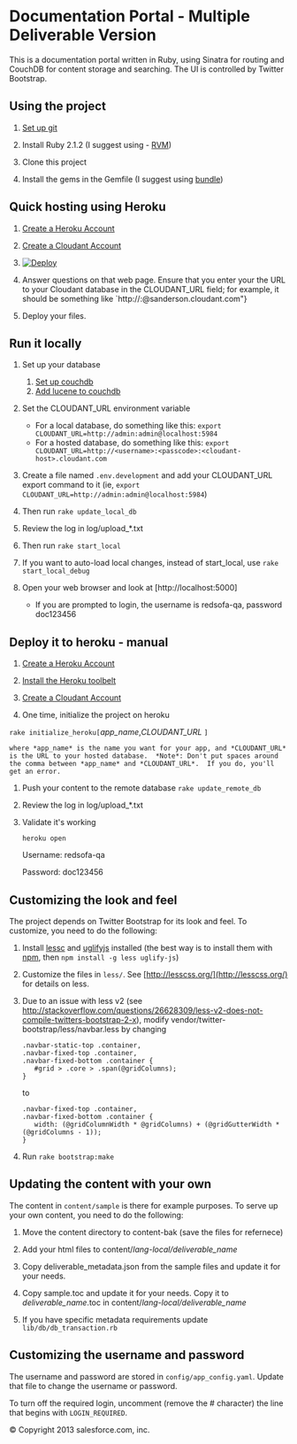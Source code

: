 # Documentation Portal - Multiple Deliverable Version 

This is a documentation portal written in Ruby, using Sinatra for routing and CouchDB for content storage and searching.  The UI is controlled by Twitter Bootstrap. 

## Using the project 

1. [Set up git](https://help.github.com/articles/set-up-git#platform-all)

1. Install Ruby 2.1.2 (I suggest using - [RVM](https://rvm.io/rvm/install/))

1. Clone this project

1. Install the gems in the Gemfile (I suggest using [bundle](http://gembundler.com/bundle_install.html))

## Quick hosting using Heroku
1. [Create a Heroku Account](https://signup.heroku.com)

1. [Create a Cloudant Account](https://cloudant.com/sign-up/) 

1. [![Deploy](https://www.herokucdn.com/deploy/button.png)](https://heroku.com/deploy)

1. Answer questions on that web page.  Ensure that you enter your the URL to your Cloudant database in the CLOUDANT_URL
   field; for example, it should be something like
   `http://<username>:<password>@sanderson.cloudant.com"}

1. Deploy your files.

## Run it locally

1. Set up your database
    1. [Set up couchdb](http://wiki.apache.org/couchdb/Installation)
    1. [Add lucene to couchdb](https://github.com/rnewson/couchdb-lucene)

1. Set the CLOUDANT_URL environment variable 
    * For a local database, do something like this: `export CLOUDANT_URL=http://admin:admin@localhost:5984`
    * For a hosted database, do something like this: `export CLOUDANT_URL=http://<username>:<passcode>:<cloudant-host>.cloudant.com`

1. Create a file named `.env.development` and add your CLOUDANT_URL export command to it (ie, `export CLOUDANT_URL=http://admin:admin@localhost:5984`)

1. Then run
        `rake update_local_db`

1. Review the log in log/upload_*.txt

1. Then run
        `rake start_local`

1. If you want to auto-load local changes, instead of start_local, use
        `rake start_local_debug`

1. Open your web browser and look at [http://localhost:5000]
    * If you are prompted to login, the username is redsofa-qa, password doc123456



## Deploy it to heroku - manual

1. [Create a Heroku Account](https://signup.heroku.com)

1. [Install the Heroku toolbelt](https://toolbelt.heroku.com)

1. [Create a Cloudant Account](https://cloudant.com/sign-up/) 

1. One time, initialize the project on heroku

  `rake initialize_heroku[`*app_name*,*CLOUDANT_URL* `]`

    where *app_name* is the name you want for your app, and *CLOUDANT_URL* is the URL to your hosted database.  *Note*: Don't put spaces around the comma between *app_name* and *CLOUDANT_URL*.  If you do, you'll get an error.
    
1. Push your content to the remote database
        `rake update_remote_db`

1. Review the log in log/upload_*.txt

1. Validate it's working

    `heroku open`

    Username: redsofa-qa

    Password: doc123456

## Customizing the look and feel
The project depends on Twitter Bootstrap for its look and feel.  To customize, you need to do the following:

1. Install [lessc](http://lesscss.org/) and [uglifyjs](https://github.com/mishoo/UglifyJS) installed (the best way is to install them with [npm](https://npmjs.org/), then `npm install -g less uglify-js`)

1. Customize the files in `less/`.  See [http://lesscss.org/](http://lesscss.org/) for details on less.

1. Due to an issue with less v2
   (see http://stackoverflow.com/questions/26628309/less-v2-does-not-compile-twitters-bootstrap-2-x),
   modify vendor/twitter-bootstrap/less/navbar.less by changing

   ```
   .navbar-static-top .container,
   .navbar-fixed-top .container,
   .navbar-fixed-bottom .container {
      #grid > .core > .span(@gridColumns);
   }
   ```

   to

   ```
   .navbar-fixed-top .container,
   .navbar-fixed-bottom .container {
      width: (@gridColumnWidth * @gridColumns) + (@gridGutterWidth * (@gridColumns - 1));
   }
   ```

1. Run `rake bootstrap:make`

## Updating the content with your own
The content in `content/sample` is there for example purposes.  To serve up your own content, you need to do the following:

1. Move the content directory to content-bak (save the files for refernece)

1. Add your html files to content/*lang-local/deliverable_name*

1. Copy deliverable_metadata.json from the sample files and update it for your needs.

1. Copy sample.toc and update it for your needs.  Copy it to *deliverable_name*.toc in content/*lang-local/deliverable_name*

1. If you have specific metadata requirements update `lib/db/db_transaction.rb`

## Customizing the username and password

The username and password are stored in `config/app_config.yaml`.  Update that file to change the username or password.

To turn off the required login, uncomment (remove the # character) the line that begins with `LOGIN_REQUIRED`.

© Copyright 2013 salesforce.com, inc.
